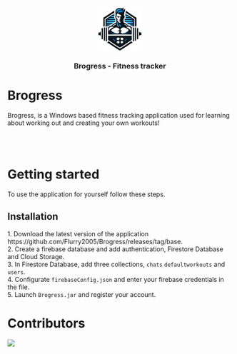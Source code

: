 
<div align="center">
  <a><img src="https://github.com/Flurry2005/Brogress/blob/main/src/main/resources/agile_small_icon.png?raw=true" align="center" height="100" width="100" ></a>
  <h3>Brogress - Fitness tracker</h3>
</div>

# Brogress
Brogress, is a Windows based fitness tracking application used for learning about working out and creating your own workouts!\
<br /><br /><br />
# Getting started
To use the application for yourself follow these steps.
<h2>Installation</h2>
1. Download the latest version of the application <href>https://github.com/Flurry2005/Brogress/releases/tag/base</href>.<br />
2. Create a firebase database and add authentication, Firestore Database and Cloud Storage.<br />
3. In Firestore Database, add three collections, <code>chats</code> <code>defaultworkouts</code> and <code>users</code>.<br />
4. Configurate <code>firebaseConfig.json</code> and enter your firebase credentials in the file.<br />
5. Launch <code>Brogress.jar</code> and register your account.

# Contributors
<a href="https://github.com/Flurry2005/Brogress/graphs/contributors">
  <img src="https://contrib.rocks/image?repo=Flurry2005/Brogress" />
</a>


